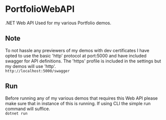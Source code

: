 # PortfolioWebAPI
.NET Web API Used for my various Portfolio demos.

## Note
To not hassle any previewers of my demos with dev certificates I have opted to use the basic 'http' protocol at port:5000 and have included swagger for API
definitions. The 'https' profile is included in the settings but my demos will use 'http'.  
`http://localhost:5000/swagger`

## Run
Before running any of my various demos that requires this Web API please
make sure that in instance of this is running. If using CLI the simple run
command will suffice.  
`dotnet run`